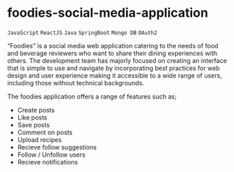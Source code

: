 # foodies-social-media-application
`JavaScript` `ReactJS` `Java` `SpringBoot` `Mongo DB` `OAuth2`

“Foodies” is a social media web application catering to the needs of food and beverage reviewers who want to share their dining experiences with others. The development team has majorly focused on creating an interface that is simple to use and navigate by incorporating best practices for web design and user experience making it accessible to a wide range of users, including those without technical backgrounds.

The foodies application offers a range of features such as;
- Create posts
- Like posts
- Save posts
- Comment on posts
- Upload recipes
- Recieve follow suggestions
- Follow / Unfollow users
- Recieve notifications


